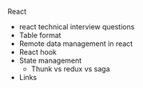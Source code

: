 React
- react technical interview questions
- Table format
- Remote data management in react
- React hook 
- State management
	- Thunk vs redux vs saga
- Links